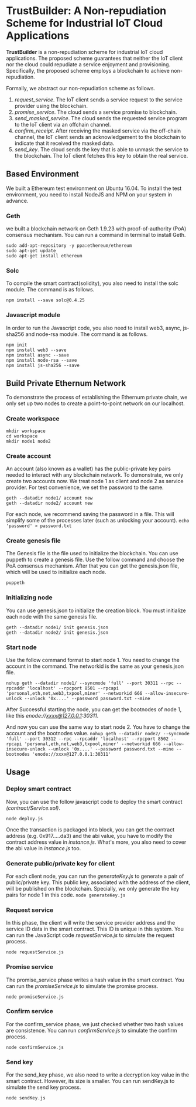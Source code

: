 # TrustBuilder: A Non-repudiation Scheme for Industrial IoT Cloud Applications

**TrustBuilder** is a  non-repudiation scheme for industrial IoT cloud applications. The proposed scheme guarantees that neither the IoT client nor the cloud could repudiate a service enjoyment and provisioning. Specifically, the proposed scheme employs a blockchain to achieve non-repudiation. 

Formally, we abstract our non-repudiation scheme as follows.
1) *request_service*. The IoT client sends a service request to the service provider using the blockchain.
2) *promise_service*. The cloud sends a service promise to blockchain.
3) *send_masked_service*. The cloud sends the requested service program to the IoT client via an offchain channel.
4) *confirm_receipt*. After receiving the masked service via the off-chain channel, the IoT client sends an acknowledgement to the blockchain to indicate that it received the masked data.
5) *send_key*. The cloud sends the key that is able to unmask the service to the blockchain. The IoT client fetches this key to obtain the real service. 

## Based Environment

We built a Ethereum test environment on Ubuntu 16.04. To install the test environment, you need to install NodeJS and NPM on your system in advance.

### Geth

we built a blockchain network on Geth 1.9.23 with proof-of-authority (PoA) consensus mechanism. You can run a command in terminal to install Geth.

```
sudo add-apt-repository -y ppa:ethereum/ethereum 
sudo apt-get update 
sudo apt-get install ethereum 
```

### Solc

To compile the smart contract(solidity), you also need to install the solc module. The command is as follows.

`npm install --save solc@0.4.25`

### Javascript module

In order to run the Javascript code, you also need to install web3, async, js-sha256 and node-rsa module. The command is as follows.

```
npm init
npm install web3 --save
npm install async --save
npm install node-rsa --save
npm install js-sha256 --save
```

## Build Private Ethernum Network

To demonstrate the process of establishing the Ethernum private chain, we only set up two nodes to create a point-to-point network on our localhost.

### Create workspace

```
mkdir workspace
cd workspace
mkdir node1 node2
```

### Create account

An account (also known as a wallet) has the public-private key pairs needed to interact with any blockchain network. To demonstrate, we only create two accounts now. We treat node 1 as client and node 2 as service provider. For test convenience, we set the password to the same.

```
geth --datadir node1/ account new
geth --datadir node2/ account new
```

For each node, we recommend saving the password in a file. This will simplify some of the processes later (such as unlocking your account).
`echo 'password' > password.txt`

### Create genesis file

The Genesis file is the file used to initialize the blockchain. You can use puppeth to create a genesis file. Use the follow command and choose the PoA consensus mechanism. After that you can get the genesis.json file, which will be used to initialize each node.

`puppeth`

### Initializing node

You can use genesis.json to initialize the creation block. You must initialize each node with the same genesis file.

```
geth --datadir node1/ init genesis.json
geth --datadir node2/ init genesis.json
```

### Start node

Use the follow command format to start node 1. You need to change the account  in the command. The networkid is the same as your genesis.json file.

`nohup geth --datadir node1/ --syncmode 'full' --port 30311 --rpc --rpcaddr 'localhost' --rpcport 8501 --rpcapi 'personal,eth,net,web3,txpool,miner' --networkid 666 --allow-insecure-unlock --unlock '0x....' --password password.txt --mine`

After Successful starting the node, you can get the bootnodes of node 1, like this *enode://xxxx@127.0.0.1:30311*.

And now you can use the same way to start node 2. You have to change the account and the bootnodes value.
`nohup geth --datadir node2/ --syncmode 'full' --port 30312 --rpc --rpcaddr 'localhost' --rpcport 8502 --rpcapi 'personal,eth,net,web3,txpool,miner' --networkid 666 --allow-insecure-unlock --unlock '0x....' --password password.txt --mine --bootnodes 'enode://xxxx@127.0.0.1:30311'`

## Usage

### Deploy smart contract

Now, you can use the follow javascript code  to deploy the smart contract *(contract/Service.sol)*. 

`node deploy.js`

Once the transaction is packaged into block, you can get the contract address (e.g. 0x917.....da3) and the abi value, you have to modify the contract address value in *instance.js*. What's more, you also need to cover the abi value in *instance.js* too.  

### Generate public/private key for client

For each client node, you can run the *generateKey.js* to generate a pair of public/private key. This public key, associated with the address of the client, will be published on the blockchain. Specially, we only generate the key pairs for node 1 in this code. 
`node generateKey.js`

### Request service

In this phase, the client will write the service provider address and the service ID data in the smart contract. This ID is unique in this system.  You can run the JavaScript code *requestService.js* to simulate the request process.

`node requestService.js`

### Promise service

The promise_service phase writes a hash value in the smart contract. You can run the *promiseService.js* to simulate the promise process.

`node promiseService.js`

### Confirm service

For the confirm_service phase, we just checked whether two hash values are consistence.  You can run *confirmService.js* to simulate the confirm process.

`node confirmService.js`

### Send key

For the send_key phase, we also need to write a decryption key value in the smart contract. However, its size is smaller. You can run sendKey.js to simulate the send key process.

`node sendKey.js`

 

